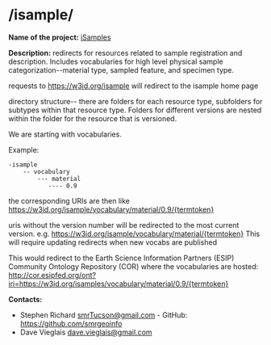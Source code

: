 
# /isample/

**Name of the project:** [iSamples](https://isamplesorg.github.io/home/)

**Description:** redirects for resources related to sample registration and description.  Includes vocabularies for high level physical sample categorization--material type, sampled feature, and specimen type.

requests to https://w3id.org/isample will redirect to the isample home page


directory structure-- there are folders for each resource type, subfolders for subtypes within that resource type. Folders for different versions are nested within the folder for the resource that is versioned. 

We are starting with vocabularies.

Example:

```
-isample
    -- vocabulary
        --- material
           ---- 0.9
```

the corresponding URIs are then like 
https://w3id.org/isample/vocabulary/material/0.9/{termtoken}

uris without the version number will be redirected to the most current version. 
e.g. https://w3id.org/isample/vocabulary/material/{termtoken}
This will require updating redirects when new vocabs are published

This would redirect to the Earth Science Information Partners (ESIP) Community Ontology Repository (COR) where the vocabularies are hosted:
http://cor.esipfed.org/ont?iri=https://w3id.org/isamples/vocabulary/material/0.9/{termtoken}

**Contacts:**
* Stephen Richard <smrTucson@gmail.com> - GitHub: https://github.com/smrgeoinfo
* Dave Vieglais <dave.vieglais@gmail.com>  

